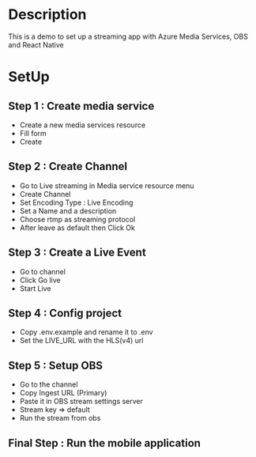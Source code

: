 # Description

This is a demo to set up a streaming app with Azure Media Services, OBS and React Native

# SetUp

## Step 1 : Create media service

* Create a new media services resource
* Fill form
* Create

## Step 2 : Create Channel

* Go to Live streaming in Media service resource menu
* Create Channel
* Set Encoding Type : Live Encoding
* Set a Name and a description
* Choose rtmp as streaming protocol
* After leave as default then Click Ok


## Step 3 : Create a Live Event

* Go to channel
* Click Go live
* Start Live

## Step 4 : Config project

* Copy .env.example and rename it to .env
* Set the LIVE_URL with the HLS(v4) url

## Step 5 : Setup OBS

* Go to the channel
* Copy Ingest URL (Primary)
* Paste it in OBS stream settings server
* Stream key => default
* Run the stream from obs

## Final Step : Run the mobile application
